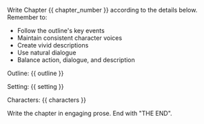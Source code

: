 Write Chapter {{ chapter_number }} according to the details below. Remember to:
- Follow the outline's key events
- Maintain consistent character voices
- Create vivid descriptions
- Use natural dialogue
- Balance action, dialogue, and description

Outline:
{{ outline }}

Setting:
{{ setting }}

Characters:
{{ characters }}

Write the chapter in engaging prose. End with "THE END".